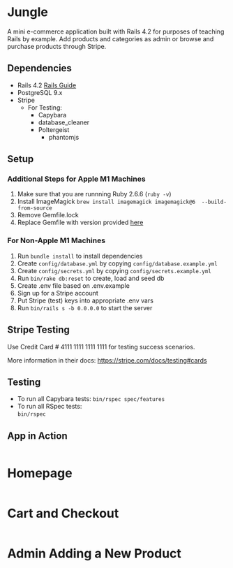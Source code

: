 # Jungle

A mini e-commerce application built with Rails 4.2 for purposes of teaching Rails by example. Add products and categories as admin or browse and purchase products through Stripe. 

## Dependencies

* Rails 4.2 [Rails Guide](http://guides.rubyonrails.org/v4.2/)
* PostgreSQL 9.x
* Stripe
  * For Testing: 
    * Capybara
    * database_cleaner 
    * Poltergeist
      * phantomjs 

## Setup

### Additional Steps for Apple M1 Machines

  1. Make sure that you are runnning Ruby 2.6.6 (`ruby -v`)
  1. Install ImageMagick `brew install imagemagick imagemagick@6  --build-from-source`
  2. Remove Gemfile.lock
  3. Replace Gemfile with version provided [here](https://gist.githubusercontent.com/FrancisBourgouin/831795ae12c4704687a0c2496d91a727/raw/ce8e2104f725f43e56650d404169c7b11c33a5c5/Gemfile)

### For Non-Apple M1 Machines
1. Run `bundle install` to install dependencies
2. Create `config/database.yml` by copying `config/database.example.yml`
3. Create `config/secrets.yml` by copying `config/secrets.example.yml`
4. Run `bin/rake db:reset` to create, load and seed db
5. Create .env file based on .env.example
6. Sign up for a Stripe account
7. Put Stripe (test) keys into appropriate .env vars
8. Run `bin/rails s -b 0.0.0.0` to start the server

## Stripe Testing

Use Credit Card # 4111 1111 1111 1111 for testing success scenarios.

More information in their docs: <https://stripe.com/docs/testing#cards>

## Testing 
* To run all Capybara tests: 
`bin/rspec spec/features`
* To run all RSpec tests:  
`bin/rspec`

## App in Action 
![]()

# Homepage 
![]()

# Cart and Checkout 
![]()

# Admin Adding a New Product  
![]()